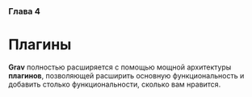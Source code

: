 ### Глава 4

# Плагины

**Grav** полностью расширяется с помощью мощной архитектуры **плагинов**, позволяющей расширить основную функциональность и добавить столько функциональности, сколько вам нравится.
